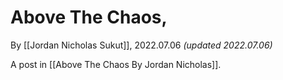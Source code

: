# Above The Chaos, 
By [[Jordan Nicholas Sukut]], 2022.07.06 _(updated 2022.07.06)_

A post in [[Above The Chaos By Jordan Nicholas]].